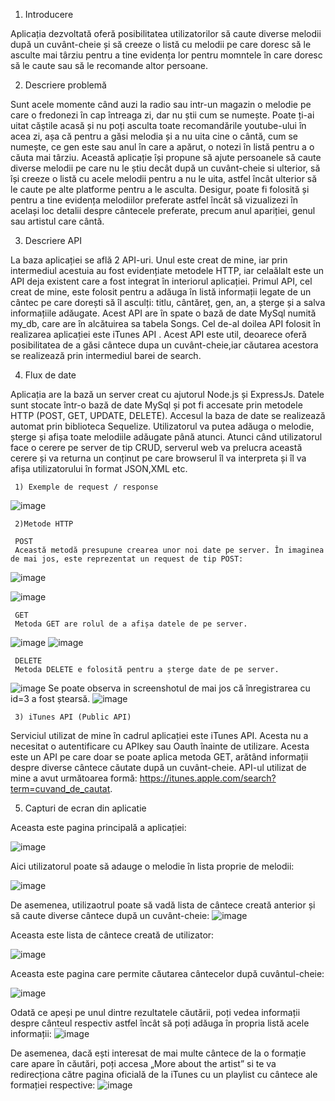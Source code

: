 1. Introducere

Aplicația dezvoltată oferă posibilitatea utilizatorilor să caute diverse melodii după un cuvânt-cheie și să creeze o listă cu melodii pe care doresc să le asculte mai târziu pentru a tine evidența lor pentru momntele în care doresc să le caute sau să le recomande altor persoane.

2. Descriere problemă

Sunt acele momente când auzi la radio sau intr-un magazin o melodie pe care o fredonezi în cap întreaga zi, dar nu știi cum se numește. Poate ți-ai uitat căștile acasă și nu poți asculta toate recomandările youtube-ului în acea zi, așa că pentru a găsi melodia și a nu uita cine o cântă, cum se numește, ce gen este sau anul în care a apărut, o notezi în listă pentru a o căuta mai târziu. Această aplicație își propune să ajute persoanele să caute diverse melodii pe care nu le știu decât după un cuvânt-cheie si ulterior, să își creeze o listă cu acele melodii pentru a nu le uita, astfel încât ulterior să le caute pe alte platforme pentru a le asculta. Desigur, poate fi folosită și pentru a tine evidența melodiilor preferate astfel încât să vizualizezi în același loc detalii despre cântecele preferate, precum anul apariției, genul sau artistul care cântă.

3. Descriere API

La baza aplicației se află 2 API-uri. Unul este creat de mine, iar prin intermediul acestuia au fost evidențiate metodele HTTP, iar celaălalt este un API deja existent care a fost integrat în interiorul aplicației. Primul API, cel creat de mine, este folosit pentru a adăuga în listă informații legate de un cântec pe care dorești să îl asculți: titlu, cântăreț, gen, an, a șterge și a salva informațiile adăugate. Acest API are în spate o bază de date MySql numită my_db, care are în alcătuirea sa tabela Songs. Cel de-al doilea API folosit în realizarea aplicației este iTunes API . Acest API este util, deoarece oferă posibilitatea de a găsi cântece dupa un cuvânt-cheie,iar căutarea acestora se realizează prin intermediul barei de search.

4. Flux de date

Aplicația are la bază un server creat cu ajutorul Node.js și ExpressJs. Datele sunt stocate într-o bază de date MySql și pot fi accesate prin metodele HTTP (POST, GET, UPDATE, DELETE). Accesul la baza de date se realizează automat prin biblioteca Sequelize. Utilizatorul va putea adăuga o melodie, șterge și afișa toate melodiile adăugate până atunci. Atunci când utilizatorul face o cerere pe server de tip CRUD, serverul web va prelucra această cerere și va returna un conținut pe care browserul îl va interpreta și îl va afișa utilizatorului în format JSON,XML etc.

     1) Exemple de request / response
    
 ![image](https://user-images.githubusercontent.com/83112911/117675206-0968eb80-b1b5-11eb-8fdb-fd7b27c1d414.png)


     2)Metode HTTP
    
     POST
     Această metodă presupune crearea unor noi date pe server. În imaginea de mai jos, este reprezentat un request de tip POST:
  ![image](https://user-images.githubusercontent.com/83112911/117665364-6a8bc180-b1ab-11eb-9cf2-43dfa9ad4fd1.png)

  ![image](https://user-images.githubusercontent.com/83112911/117667085-36190500-b1ad-11eb-8230-143d61578c88.png)

     GET
     Metoda GET are rolul de a afișa datele de pe server. 
   ![image](https://user-images.githubusercontent.com/83112911/117666124-35cc3a00-b1ac-11eb-9ae2-e982a76dcbb5.png)
   ![image](https://user-images.githubusercontent.com/83112911/117667142-4630e480-b1ad-11eb-8ea5-44770f39cbe9.png)

     DELETE
     Metoda DELETE e folosită pentru a șterge date de pe server.
   ![image](https://user-images.githubusercontent.com/83112911/117667475-96a84200-b1ad-11eb-853c-c6a99f7c658e.png)
     Se poate observa in screenshotul de mai jos că înregistrarea cu id=3 a fost ștearsă.
   ![image](https://user-images.githubusercontent.com/83112911/117667656-c2c3c300-b1ad-11eb-8567-31bc7d8ef35b.png)
   
     3) iTunes API (Public API)
    
Serviciul utilizat de mine în cadrul aplicației este iTunes API. Acesta nu a necesitat o autentificare cu APIkey sau Oauth înainte de utilizare. Acesta este un API pe care doar se poate aplica metoda GET, arătând informații despre diverse cântece căutate după un cuvânt-cheie. API-ul utilizat de mine a avut următoarea formă: https://itunes.apple.com/search?term=cuvand_de_cautat.

5. Capturi de ecran din aplicatie

Aceasta este pagina principală a aplicației:

![image](https://user-images.githubusercontent.com/83112911/117677982-a3319800-b1b7-11eb-9638-78c6e66250f1.png)

Aici utilizatorul poate să adauge o melodie în lista proprie de melodii:

![image](https://user-images.githubusercontent.com/83112911/117679437-f35d2a00-b1b8-11eb-81d5-d6b0dd1b8891.png)

De asemenea, utilizaotrul poate să vadă lista de cântece creată anterior și să caute diverse cântece după un cuvânt-cheie:
![image](https://user-images.githubusercontent.com/83112911/117679664-256e8c00-b1b9-11eb-93dd-790b2c7b8b90.png)

Aceasta este lista de cântece creată de utilizator:

![image](https://user-images.githubusercontent.com/83112911/117680143-944be500-b1b9-11eb-9e3f-740e5e3076ca.png)

Aceasta este pagina care permite căutarea cântecelor după cuvântul-cheie:

![image](https://user-images.githubusercontent.com/83112911/117682994-4be1f680-b1bc-11eb-9ee2-0461140f93a0.png)

Odată ce apeși pe unul dintre rezultatele căutării, poți vedea informații despre cânteul respectiv astfel încât să poți adăuga în propria listă acele informații:
![image](https://user-images.githubusercontent.com/83112911/117683604-eb06ee00-b1bc-11eb-9aae-cb95a1c04641.png)

De asemenea, dacă ești interesat de mai multe cântece de la o formație care apare în căutări, poți accesa „More about the artist” si te va redirecționa către pagina oficială de la iTunes cu un playlist cu cântece ale formației respective:
![image](https://user-images.githubusercontent.com/83112911/117684279-839d6e00-b1bd-11eb-8cd3-eb5f12fb8b47.png)





